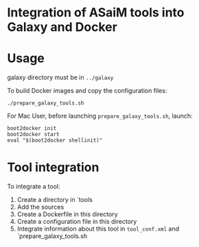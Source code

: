 Integration of ASaiM tools into Galaxy and Docker
=================================================

# Usage

galaxy directory must be in `../galaxy`

To build Docker images and copy the configuration files:
```
./prepare_galaxy_tools.sh
```

For Mac User, before launching `prepare_galaxy_tools.sh`, launch:

```
boot2docker init
boot2docker start
eval "$(boot2docker shellinit)"
```

# Tool integration

To integrate a tool:

1. Create a directory in `tools 
2. Add the sources
3. Create a Dockerfile in this directory
4. Create a configuration file in this directory
5. Integrate information about this tool in `tool_conf.xml` and `prepare_galaxy_tools.sh